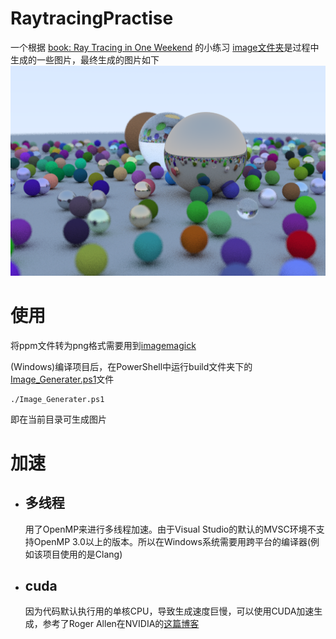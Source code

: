 # RaytracingPractise

一个根据 [book: Ray Tracing in One Weekend](https://github.com/RayTracing/raytracing.github.io) 的小练习
[image文件夹](./image/)是过程中生成的一些图片，最终生成的图片如下
![final image](./image/final.png)

# 使用

将ppm文件转为png格式需要用到[imagemagick](https://imagemagick.org/script/download.php)

(Windows)编译项目后，在PowerShell中运行build文件夹下的 [Image_Generater.ps1](./build/Image_Generater.ps1)文件

```
./Image_Generater.ps1
```

即在当前目录可生成图片

# 加速

- ## 多线程

    用了OpenMP来进行多线程加速。由于Visual Studio的默认的MVSC环境不支持OpenMP 3.0以上的版本。所以在Windows系统需要用跨平台的编译器(例如该项目使用的是Clang)

- ## cuda

    因为代码默认执行用的单核CPU，导致生成速度巨慢，可以使用CUDA加速生成，参考了Roger Allen在NVIDIA的[这篇博客](https://developer.nvidia.com/blog/accelerated-ray-tracing-cuda/)
